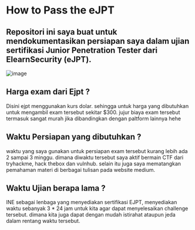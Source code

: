# How to Pass the eJPT
## Repositori ini saya buat untuk mendokumentasikan persiapan saya dalam ujian sertifikasi Junior Penetration Tester dari ElearnSecurity (eJPT). 
![image](https://user-images.githubusercontent.com/43168046/181678484-4106e858-3676-4a82-87e6-812222db2974.png)

## Harga exam dari Ejpt ?
Disini ejpt menggunakan kurs dolar. sehingga untuk harga yang dibutuhkan untuk mengambil exam tersebut sekitar $300. jujur biaya exam tersebut termasuk sangat murah jika dibandingkan dengan paltform lainnya hehe

## Waktu Persiapan yang dibutuhkan ?
waktu yang saya gunakan untuk persiapan exam tersebut kurang lebih ada 2 sampai 3 minggu. dimana diwaktu tersebut saya aktif bermain CTF dari tryhackme, hack thebox dan vulnhub. selain itu juga saya mematangkan pemahaman materi di berbagai tulisan pada website medium.

## Waktu Ujian berapa lama ?
INE sebagai lenbaga yang menyediakan sertifikasi EJPT, menyediakan waktu sebanyak 3 * 24 jam untuk kita agar dapat menyelesaikan challenge tersebut. dimana kita juga dapat dengan mudah istirahat ataupun jeda dalam rentang waktu tersebut.




